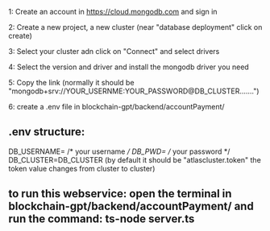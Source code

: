 
1: Create an account in https://cloud.mongodb.com and sign in

 2: Create a new project, a new cluster (near "database deployment"  click on create)

 3: Select your cluster adn click on "Connect" and select drivers

 4: Select the version and driver and install the mongodb driver you need

 5: Copy the link (normally it should be "mongodb+srv://YOUR_USERNME:YOUR_PASSWORD@DB_CLUSTER.......")

 6: create a .env file in blockchain-gpt/backend/accountPayment/
 
 ## .env structure: 
 DB_USERNAME= /* your username */
 DB_PWD= /* your password */
 DB_CLUSTER=DB_CLUSTER (by default it should be "atlascluster.token" the token value changes from cluster to cluster)


## to run this webservice: open the terminal in blockchain-gpt/backend/accountPayment/ and run the command: ts-node server.ts
